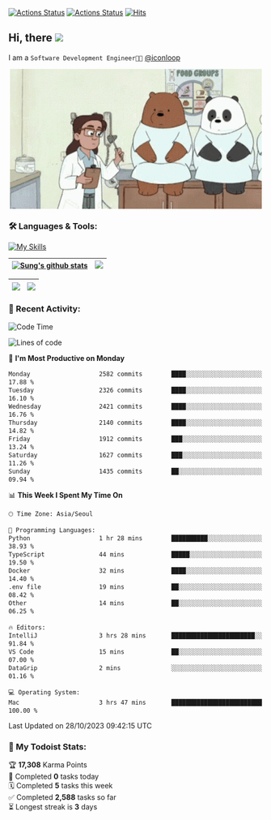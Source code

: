 
[![Actions Status](https://github.com/ddok2/ddok2/workflows/Todoist%20Readme/badge.svg)](https://github.com/ddok2/ddok2/actions)
[![Actions Status](https://github.com/ddok2/ddok2/workflows/wakatime-stats/badge.svg)](https://github.com/ddok2/ddok2/actions)
[![Hits](https://hits.seeyoufarm.com/api/count/incr/badge.svg?url=https%3A%2F%2Fgithub.com%2Fddok2&count_bg=%23FF9595&title_bg=%23555555&icon=github.svg&icon_color=%23FFFFFF&title=hits&edge_flat=false)](https://hits.seeyoufarm.com)

<!-- ![visitors](https://visitor-badge.laobi.icu/badge?page_id=ddok2.ddok2) -->
## Hi, there <img src="https://raw.githubusercontent.com/MartinHeinz/MartinHeinz/master/wave.gif" width="3%">

I am a `Software Development Engineer🧑‍💻` [@iconloop](https://github.com/iconloop)


<p align="center">
    <img align="center" alt="GIF" src="img/debugging.gif" />
</p>


### 🛠 Languages & Tools:

[![My Skills](https://skillicons.dev/icons?i=go,js,ts,py,express,react,svelte,jquery,pug,mongodb,mysql,redis,aws,docker,kubernetes)](https://skillicons.dev)


| <a href="https://github-readme-stats.vercel.app/api?username=ddok2&show_icons=true&include_all_commits=true&count_private=true&theme=buefy&hide_border=true"><img align="center" src="https://github-readme-stats.vercel.app/api?username=ddok2&show_icons=true&include_all_commits=true&count_private=true&theme=buefy&hide_border=true" alt="Sung's github stats" /></a> | <a href="https://github.com/ddok2"><img src="http://github-readme-streak-stats.herokuapp.com?user=ddok2&hide_border=true" /></a> |
| ------------- |------------- |


| <a href="https://github.com/ddok2"><img align="center" src="https://github-readme-stats.vercel.app/api/top-langs/?username=ddok2&theme=buefy&hide=html,css&hide_border=true" /></a> | <a href="https://github.com/ddok2"><img align="center" src="https://activity-graph.herokuapp.com/graph?username=ddok2&theme=github&hide_border=true" height="250" /></a> |
| ------------- |--------------------------------------------------------------------------------------------------------------------------------------------------------------------------|


<!-- <details open>
    <summary>📈 My GitHub Stats</summary>
    <p align="center">
        <a href="https://github.com/ddok2">
            <img align="center" src="https://github-readme-stats.vercel.app/api?username=ddok2&show_icons=true&include_all_commits=true&count_private=true&theme=buefy&hide_border=true" alt="Sung's github stats" />
        </a>
    </p>
</details>
<details>
    <summary>💬 Top Languages</summary>
    <p align="center"> 
        <a href="https://github.com/ddok2">
            <img align="center" src="https://github-readme-stats.vercel.app/api/top-langs/?username=ddok2&layout=compact&theme=buefy&hide=html,css&hide_border=true" />
        </a>
    </p>
</details> -->


### 🌈 Recent Activity:
<!--START_SECTION:waka-->
![Code Time](http://img.shields.io/badge/Code%20Time-2%2C307%20hrs%2032%20mins-blue)

![Lines of code](https://img.shields.io/badge/From%20Hello%20World%20I%27ve%20Written-11.5%20million%20lines%20of%20code-blue)

📅 **I'm Most Productive on Monday** 

```text
Monday                   2582 commits        ████░░░░░░░░░░░░░░░░░░░░░   17.88 % 
Tuesday                  2326 commits        ████░░░░░░░░░░░░░░░░░░░░░   16.10 % 
Wednesday                2421 commits        ████░░░░░░░░░░░░░░░░░░░░░   16.76 % 
Thursday                 2140 commits        ████░░░░░░░░░░░░░░░░░░░░░   14.82 % 
Friday                   1912 commits        ███░░░░░░░░░░░░░░░░░░░░░░   13.24 % 
Saturday                 1627 commits        ███░░░░░░░░░░░░░░░░░░░░░░   11.26 % 
Sunday                   1435 commits        ██░░░░░░░░░░░░░░░░░░░░░░░   09.94 % 
```


📊 **This Week I Spent My Time On** 

```text
🕑︎ Time Zone: Asia/Seoul

💬 Programming Languages: 
Python                   1 hr 28 mins        ██████████░░░░░░░░░░░░░░░   38.93 % 
TypeScript               44 mins             █████░░░░░░░░░░░░░░░░░░░░   19.50 % 
Docker                   32 mins             ████░░░░░░░░░░░░░░░░░░░░░   14.40 % 
.env file                19 mins             ██░░░░░░░░░░░░░░░░░░░░░░░   08.42 % 
Other                    14 mins             ██░░░░░░░░░░░░░░░░░░░░░░░   06.25 % 

🔥 Editors: 
IntelliJ                 3 hrs 28 mins       ███████████████████████░░   91.84 % 
VS Code                  15 mins             ██░░░░░░░░░░░░░░░░░░░░░░░   07.00 % 
DataGrip                 2 mins              ░░░░░░░░░░░░░░░░░░░░░░░░░   01.16 % 

💻 Operating System: 
Mac                      3 hrs 47 mins       █████████████████████████   100.00 % 
```


 Last Updated on 28/10/2023 09:42:15 UTC
<!--END_SECTION:waka-->

### 🚧 My Todoist Stats:
<!-- TODO-IST:START -->
🏆  **17,308** Karma Points           
🌸  Completed **0** tasks today           
🗓  Completed **5** tasks this week           
✅  Completed **2,588** tasks so far           
⏳  Longest streak is **3** days
<!-- TODO-IST:END -->

